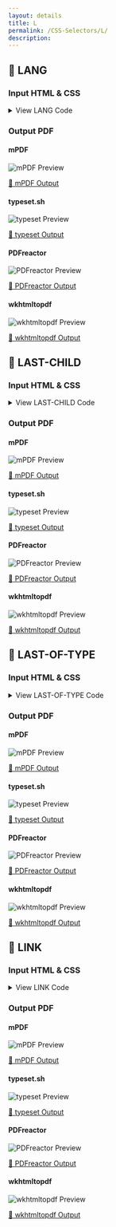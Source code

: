 ```yaml
---
layout: details
title: L
permalink: /CSS-Selectors/L/
description: 
---
```




## 🔬 LANG

### Input HTML & CSS

<details>
    <summary>
        View LANG Code
    </summary>
    <pre><code class="hljs xml"><span class="hljs-meta">&lt;!DOCTYPE <span class="hljs-meta-keyword">html</span>&gt;</span>
<span class="hljs-comment">&lt;!-- Sample from https://css-tricks.com/almanac/selectors/l/lang/ --&gt;</span>
<span class="hljs-tag">&lt;<span class="hljs-name">html</span> <span class="hljs-attr">lang</span>=<span class="hljs-string">"en"</span>&gt;</span>
    <span class="hljs-tag">&lt;<span class="hljs-name">head</span>&gt;</span>
        <span class="hljs-tag">&lt;<span class="hljs-name">style</span>&gt;</span><span class="css">
        <span class="hljs-selector-tag">q</span><span class="hljs-selector-pseudo">:before</span> { <span class="hljs-attribute">content</span>: open-quote; }
<span class="hljs-selector-tag">q</span><span class="hljs-selector-pseudo">:after</span> { <span class="hljs-attribute">content</span>: close-quote; }

<span class="hljs-selector-pseudo">:lang(en)</span> <span class="hljs-selector-tag">q</span> { <span class="hljs-attribute">quotes</span>: <span class="hljs-string">'“'</span> <span class="hljs-string">'”'</span>; }
<span class="hljs-selector-pseudo">:lang(fr)</span> <span class="hljs-selector-tag">q</span> { <span class="hljs-attribute">quotes</span>: <span class="hljs-string">'«'</span> <span class="hljs-string">'»'</span>; }
<span class="hljs-selector-pseudo">:lang(de)</span> <span class="hljs-selector-tag">q</span> { <span class="hljs-attribute">quotes</span>: <span class="hljs-string">'»'</span> <span class="hljs-string">'«'</span>; }
        </span><span class="hljs-tag">&lt;/<span class="hljs-name">style</span>&gt;</span>
    <span class="hljs-tag">&lt;/<span class="hljs-name">head</span>&gt;</span>
    <span class="hljs-tag">&lt;<span class="hljs-name">body</span>&gt;</span>
        <span class="hljs-tag">&lt;<span class="hljs-name">p</span>&gt;</span><span class="hljs-tag">&lt;<span class="hljs-name">q</span>&gt;</span>Pellentesque habitant morbi tristique senectus et netus et malesuada fames ac turpis egestas. Vestibulum tortor quam, feugiat vitae, ultricies eget, tempor sit amet, ante. Donec eu libero sit amet quam egestas semper. Aenean ultricies mi vitae est. Mauris placerat eleifend leo.<span class="hljs-tag">&lt;/<span class="hljs-name">q</span>&gt;</span><span class="hljs-tag">&lt;/<span class="hljs-name">p</span>&gt;</span>

    <span class="hljs-tag">&lt;/<span class="hljs-name">body</span>&gt;</span>
<span class="hljs-tag">&lt;/<span class="hljs-name">html</span>&gt;</span></code></pre>
    <p>
        <a href="https://raw.githubusercontent.com/azettl/compare.html2pdf.tools/master//html/CSS%20Selectors/L/lang.html" target="_blank" rel="noopener">📄 Get Input HTML on GitHub</a>
    </p>
</details>

### Output PDF

<div class="details-boxes">
    <div>
        <h4>mPDF</h4>
        <img src="mpdf__html_CSS_Selectors_L_lang.html.png" alt="mPDF Preview" />
        <p>
            <a href="mpdf__html_CSS_Selectors_L_lang.html.pdf" target="_blank">📕 mPDF Output</a>
        </p>
    </div>
    <div>
        <h4>typeset.sh</h4>
        <img src="typeset__html_CSS_Selectors_L_lang.html.png" alt="typeset Preview" />
        <p>
            <a href="typeset__html_CSS_Selectors_L_lang.html.pdf" target="_blank">📕 typeset Output</a>
        </p>
    </div>
    <div>
        <h4>PDFreactor</h4>
        <img src="pdfreactor__html_CSS_Selectors_L_lang.html.png" alt="PDFreactor Preview" />
        <p>
            <a href="pdfreactor__html_CSS_Selectors_L_lang.html.pdf" target="_blank">📕 PDFreactor Output</a>
        </p>
    </div>
    <div>
        <h4>wkhtmltopdf</h4>
        <img src="wkhtmltopdf__html_CSS_Selectors_L_lang.html.png" alt="wkhtmltopdf Preview" />
        <p>
            <a href="wkhtmltopdf__html_CSS_Selectors_L_lang.html.pdf" target="_blank">📕 wkhtmltopdf Output</a>
        </p>
    </div>
</div>

## 🔬 LAST-CHILD

### Input HTML & CSS

<details>
    <summary>
        View LAST-CHILD Code
    </summary>
    <pre><code class="hljs xml"><span class="hljs-meta">&lt;!DOCTYPE <span class="hljs-meta-keyword">html</span>&gt;</span>
<span class="hljs-comment">&lt;!-- Sample from https://css-tricks.com/almanac/selectors/l/last-child/ --&gt;</span>
<span class="hljs-tag">&lt;<span class="hljs-name">html</span> <span class="hljs-attr">lang</span>=<span class="hljs-string">"en"</span>&gt;</span>
    <span class="hljs-tag">&lt;<span class="hljs-name">head</span>&gt;</span>
        <span class="hljs-tag">&lt;<span class="hljs-name">style</span>&gt;</span><span class="css">
        <span class="hljs-selector-tag">body</span> {
  <span class="hljs-attribute">font-family</span>: Palatino, Georgia, serif;
  <span class="hljs-attribute">max-width</span>: <span class="hljs-number">32em</span>;
  <span class="hljs-attribute">padding</span>: <span class="hljs-number">1em</span> <span class="hljs-number">0</span> <span class="hljs-number">0</span> <span class="hljs-number">1em</span>;
  <span class="hljs-attribute">line-height</span>: <span class="hljs-number">1.4</span>;
}

<span class="hljs-comment">/* by formatting the selector this way, we are less specific than `article p:first-child`
 this means ANY element that is the first child of `article` can be styled */</span>
<span class="hljs-selector-tag">article</span> <span class="hljs-selector-pseudo">:first-child</span> {
<span class="hljs-attribute">color</span>: red;
}

<span class="hljs-selector-tag">p</span><span class="hljs-selector-pseudo">:last-child</span> {
  <span class="hljs-attribute">font-size</span>: <span class="hljs-number">0.75em</span>;
  <span class="hljs-attribute">font-style</span>: italic;
}
        </span><span class="hljs-tag">&lt;/<span class="hljs-name">style</span>&gt;</span>
    <span class="hljs-tag">&lt;/<span class="hljs-name">head</span>&gt;</span>
    <span class="hljs-tag">&lt;<span class="hljs-name">body</span>&gt;</span>
        <span class="hljs-tag">&lt;<span class="hljs-name">article</span>&gt;</span>
            <span class="hljs-tag">&lt;<span class="hljs-name">p</span>&gt;</span>"Very well, Sir Francis," replied Mr. Fogg; "if he had been caught he would have been condemned and punished, and then would have quietly returned to Europe.  I don't see how this affair could have delayed his master."<span class="hljs-tag">&lt;/<span class="hljs-name">p</span>&gt;</span>
          
            <span class="hljs-tag">&lt;<span class="hljs-name">p</span>&gt;</span>The conversation fell again.  During the night the train left the mountains behind, and passed Nassik, and the next day proceeded over the flat, well-cultivated country of the Khandeish, with its straggling villages, above which rose the minarets of the pagodas.<span class="hljs-tag">&lt;/<span class="hljs-name">p</span>&gt;</span>
          
            <span class="hljs-tag">&lt;<span class="hljs-name">p</span>&gt;</span>Jules Verne was a French author who pioneered the genre of science fiction in the late nineteenth and early twentieth century. Follow him on Twitter.<span class="hljs-tag">&lt;/<span class="hljs-name">p</span>&gt;</span>
          <span class="hljs-tag">&lt;/<span class="hljs-name">article</span>&gt;</span>
    <span class="hljs-tag">&lt;/<span class="hljs-name">body</span>&gt;</span>
<span class="hljs-tag">&lt;/<span class="hljs-name">html</span>&gt;</span></code></pre>
    <p>
        <a href="https://raw.githubusercontent.com/azettl/compare.html2pdf.tools/master//html/CSS%20Selectors/L/last-child.html" target="_blank" rel="noopener">📄 Get Input HTML on GitHub</a>
    </p>
</details>

### Output PDF

<div class="details-boxes">
    <div>
        <h4>mPDF</h4>
        <img src="mpdf__html_CSS_Selectors_L_last-child.html.png" alt="mPDF Preview" />
        <p>
            <a href="mpdf__html_CSS_Selectors_L_last-child.html.pdf" target="_blank">📕 mPDF Output</a>
        </p>
    </div>
    <div>
        <h4>typeset.sh</h4>
        <img src="typeset__html_CSS_Selectors_L_last-child.html.png" alt="typeset Preview" />
        <p>
            <a href="typeset__html_CSS_Selectors_L_last-child.html.pdf" target="_blank">📕 typeset Output</a>
        </p>
    </div>
    <div>
        <h4>PDFreactor</h4>
        <img src="pdfreactor__html_CSS_Selectors_L_last-child.html.png" alt="PDFreactor Preview" />
        <p>
            <a href="pdfreactor__html_CSS_Selectors_L_last-child.html.pdf" target="_blank">📕 PDFreactor Output</a>
        </p>
    </div>
    <div>
        <h4>wkhtmltopdf</h4>
        <img src="wkhtmltopdf__html_CSS_Selectors_L_last-child.html.png" alt="wkhtmltopdf Preview" />
        <p>
            <a href="wkhtmltopdf__html_CSS_Selectors_L_last-child.html.pdf" target="_blank">📕 wkhtmltopdf Output</a>
        </p>
    </div>
</div>

## 🔬 LAST-OF-TYPE

### Input HTML & CSS

<details>
    <summary>
        View LAST-OF-TYPE Code
    </summary>
    <pre><code class="hljs xml"><span class="hljs-meta">&lt;!DOCTYPE <span class="hljs-meta-keyword">html</span>&gt;</span>
<span class="hljs-comment">&lt;!-- Sample from https://css-tricks.com/almanac/selectors/l/last-of-type/ --&gt;</span>
<span class="hljs-tag">&lt;<span class="hljs-name">html</span> <span class="hljs-attr">lang</span>=<span class="hljs-string">"en"</span>&gt;</span>
    <span class="hljs-tag">&lt;<span class="hljs-name">head</span>&gt;</span>
        <span class="hljs-tag">&lt;<span class="hljs-name">style</span>&gt;</span><span class="css">
        <span class="hljs-selector-tag">body</span> {
  <span class="hljs-attribute">font-family</span>: Palatino, Georgia, serif;
  <span class="hljs-attribute">max-width</span>: <span class="hljs-number">32em</span>;
  <span class="hljs-attribute">padding</span>: <span class="hljs-number">1em</span> <span class="hljs-number">0</span> <span class="hljs-number">0</span> <span class="hljs-number">1em</span>;
  <span class="hljs-attribute">line-height</span>: <span class="hljs-number">1.4</span>;
}

<span class="hljs-selector-tag">p</span><span class="hljs-selector-pseudo">:first-of-type</span> {
  <span class="hljs-attribute">font-size</span>: <span class="hljs-number">1.25em</span>;
}

<span class="hljs-selector-tag">p</span><span class="hljs-selector-pseudo">:last-of-type</span> {
  <span class="hljs-attribute">font-size</span>: <span class="hljs-number">0.75em</span>;
  <span class="hljs-attribute">font-style</span>: italic;
}
        </span><span class="hljs-tag">&lt;/<span class="hljs-name">style</span>&gt;</span>
    <span class="hljs-tag">&lt;/<span class="hljs-name">head</span>&gt;</span>
    <span class="hljs-tag">&lt;<span class="hljs-name">body</span>&gt;</span>
        <span class="hljs-tag">&lt;<span class="hljs-name">h1</span>&gt;</span>Around the World in Eighty Days<span class="hljs-tag">&lt;/<span class="hljs-name">h1</span>&gt;</span>

        <span class="hljs-tag">&lt;<span class="hljs-name">p</span>&gt;</span>"Very well, Sir Francis," replied Mr. Fogg; "if he had been caught he would have been condemned and punished, and then would have quietly returned to Europe.  I don't see how this affair could have delayed his master."<span class="hljs-tag">&lt;/<span class="hljs-name">p</span>&gt;</span>
        
        <span class="hljs-tag">&lt;<span class="hljs-name">p</span>&gt;</span>The conversation fell again.  During the night the train left the mountains behind, and passed Nassik, and the next day proceeded over the flat, well-cultivated country of the Khandeish, with its straggling villages, above which rose the minarets of the pagodas.<span class="hljs-tag">&lt;/<span class="hljs-name">p</span>&gt;</span>
        
        <span class="hljs-tag">&lt;<span class="hljs-name">p</span>&gt;</span>Jules Verne was a French author who pioneered the genre of science fiction in the late nineteenth and early twentieth century. Follow him on Twitter.<span class="hljs-tag">&lt;/<span class="hljs-name">p</span>&gt;</span>
         
         
    <span class="hljs-tag">&lt;/<span class="hljs-name">body</span>&gt;</span>
<span class="hljs-tag">&lt;/<span class="hljs-name">html</span>&gt;</span></code></pre>
    <p>
        <a href="https://raw.githubusercontent.com/azettl/compare.html2pdf.tools/master//html/CSS%20Selectors/L/last-of-type.html" target="_blank" rel="noopener">📄 Get Input HTML on GitHub</a>
    </p>
</details>

### Output PDF

<div class="details-boxes">
    <div>
        <h4>mPDF</h4>
        <img src="mpdf__html_CSS_Selectors_L_last-of-type.html.png" alt="mPDF Preview" />
        <p>
            <a href="mpdf__html_CSS_Selectors_L_last-of-type.html.pdf" target="_blank">📕 mPDF Output</a>
        </p>
    </div>
    <div>
        <h4>typeset.sh</h4>
        <img src="typeset__html_CSS_Selectors_L_last-of-type.html.png" alt="typeset Preview" />
        <p>
            <a href="typeset__html_CSS_Selectors_L_last-of-type.html.pdf" target="_blank">📕 typeset Output</a>
        </p>
    </div>
    <div>
        <h4>PDFreactor</h4>
        <img src="pdfreactor__html_CSS_Selectors_L_last-of-type.html.png" alt="PDFreactor Preview" />
        <p>
            <a href="pdfreactor__html_CSS_Selectors_L_last-of-type.html.pdf" target="_blank">📕 PDFreactor Output</a>
        </p>
    </div>
    <div>
        <h4>wkhtmltopdf</h4>
        <img src="wkhtmltopdf__html_CSS_Selectors_L_last-of-type.html.png" alt="wkhtmltopdf Preview" />
        <p>
            <a href="wkhtmltopdf__html_CSS_Selectors_L_last-of-type.html.pdf" target="_blank">📕 wkhtmltopdf Output</a>
        </p>
    </div>
</div>

## 🔬 LINK

### Input HTML & CSS

<details>
    <summary>
        View LINK Code
    </summary>
    <pre><code class="hljs xml"><span class="hljs-meta">&lt;!DOCTYPE <span class="hljs-meta-keyword">html</span>&gt;</span>
<span class="hljs-comment">&lt;!-- Sample from https://css-tricks.com/almanac/selectors/l/link/ --&gt;</span>
<span class="hljs-tag">&lt;<span class="hljs-name">html</span> <span class="hljs-attr">lang</span>=<span class="hljs-string">"en"</span>&gt;</span>
    <span class="hljs-tag">&lt;<span class="hljs-name">head</span>&gt;</span>
        <span class="hljs-tag">&lt;<span class="hljs-name">style</span>&gt;</span><span class="css">
        <span class="hljs-selector-pseudo">:link</span> {
  <span class="hljs-attribute">color</span>: aquamarine;
}
        </span><span class="hljs-tag">&lt;/<span class="hljs-name">style</span>&gt;</span>
    <span class="hljs-tag">&lt;/<span class="hljs-name">head</span>&gt;</span>
    <span class="hljs-tag">&lt;<span class="hljs-name">body</span>&gt;</span>
        <span class="hljs-tag">&lt;<span class="hljs-name">a</span> <span class="hljs-attr">href</span>=<span class="hljs-string">"https://css-tricks.com"</span>&gt;</span>CSS-Tricks<span class="hljs-tag">&lt;/<span class="hljs-name">a</span>&gt;</span>

        <span class="hljs-tag">&lt;<span class="hljs-name">a</span> <span class="hljs-attr">href</span>=<span class="hljs-string">""</span>&gt;</span>CSS-Tricks<span class="hljs-tag">&lt;/<span class="hljs-name">a</span>&gt;</span>
        
        <span class="hljs-tag">&lt;<span class="hljs-name">a</span> <span class="hljs-attr">href</span>&gt;</span>CSS-Tricks<span class="hljs-tag">&lt;/<span class="hljs-name">a</span>&gt;</span>

        <span class="hljs-tag">&lt;<span class="hljs-name">div</span> <span class="hljs-attr">href</span>=<span class="hljs-string">"https://css-tricks.com"</span>&gt;</span>CSS-Tricks<span class="hljs-tag">&lt;/<span class="hljs-name">div</span>&gt;</span>

    <span class="hljs-tag">&lt;/<span class="hljs-name">body</span>&gt;</span>
<span class="hljs-tag">&lt;/<span class="hljs-name">html</span>&gt;</span></code></pre>
    <p>
        <a href="https://raw.githubusercontent.com/azettl/compare.html2pdf.tools/master//html/CSS%20Selectors/L/link.html" target="_blank" rel="noopener">📄 Get Input HTML on GitHub</a>
    </p>
</details>

### Output PDF

<div class="details-boxes">
    <div>
        <h4>mPDF</h4>
        <img src="mpdf__html_CSS_Selectors_L_link.html.png" alt="mPDF Preview" />
        <p>
            <a href="mpdf__html_CSS_Selectors_L_link.html.pdf" target="_blank">📕 mPDF Output</a>
        </p>
    </div>
    <div>
        <h4>typeset.sh</h4>
        <img src="typeset__html_CSS_Selectors_L_link.html.png" alt="typeset Preview" />
        <p>
            <a href="typeset__html_CSS_Selectors_L_link.html.pdf" target="_blank">📕 typeset Output</a>
        </p>
    </div>
    <div>
        <h4>PDFreactor</h4>
        <img src="pdfreactor__html_CSS_Selectors_L_link.html.png" alt="PDFreactor Preview" />
        <p>
            <a href="pdfreactor__html_CSS_Selectors_L_link.html.pdf" target="_blank">📕 PDFreactor Output</a>
        </p>
    </div>
    <div>
        <h4>wkhtmltopdf</h4>
        <img src="wkhtmltopdf__html_CSS_Selectors_L_link.html.png" alt="wkhtmltopdf Preview" />
        <p>
            <a href="wkhtmltopdf__html_CSS_Selectors_L_link.html.pdf" target="_blank">📕 wkhtmltopdf Output</a>
        </p>
    </div>
</div>


